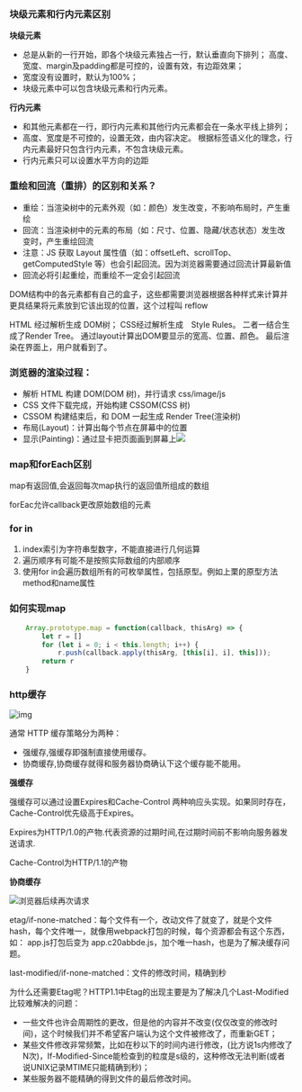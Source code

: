 ### 块级元素和行内元素区别

**块级元素**

- 总是从新的一行开始，即各个块级元素独占一行，默认垂直向下排列；
  高度、宽度、margin及padding都是可控的，设置有效，有边距效果；
- 宽度没有设置时，默认为100%；
- 块级元素中可以包含块级元素和行内元素。

**行内元素**

- 和其他元素都在一行，即行内元素和其他行内元素都会在一条水平线上排列；
- 高度、宽度是不可控的，设置无效，由内容决定。
根据标签语义化的理念，行内元素最好只包含行内元素，不包含块级元素。
- 行内元素只可以设置水平方向的边距

### 重绘和回流（重排）的区别和关系？

- 重绘：当渲染树中的元素外观（如：颜色）发生改变，不影响布局时，产生重绘
- 回流：当渲染树中的元素的布局（如：尺寸、位置、隐藏/状态状态）发生改变时，产生重绘回流
- 注意：JS 获取 Layout 属性值（如：offsetLeft、scrollTop、getComputedStyle 等）也会引起回流。因为浏览器需要通过回流计算最新值
- 回流必将引起重绘，而重绘不一定会引起回流

DOM结构中的各元素都有自己的盒子，这些都需要浏览器根据各种样式来计算并更具结果将元素放到它该出现的位置，这个过程叫 reflow

HTML 经过解析生成 DOM树； CSS经过解析生成　Style Rules。 二者一结合生成了Render Tree。 通过layout计算出DOM要显示的宽高、位置、颜色。 最后渲染在界面上，用户就看到了。

### 浏览器的渲染过程：

- 解析 HTML 构建 DOM(DOM 树)，并行请求 css/image/js
- CSS 文件下载完成，开始构建 CSSOM(CSS 树)
- CSSOM 构建结束后，和 DOM 一起生成 Render Tree(渲染树)
- 布局(Layout)：计算出每个节点在屏幕中的位置
- 显示(Painting)：通过显卡把页面画到屏幕上![](D:\download\7f9701a2827d082a104d85ac5cd5e5cc.png)

### map和forEach区别

map有返回值,会返回每次map执行的返回值所组成的数组

forEac允许callback更改原始数组的元素

### for in

1. index索引为字符串型数字，不能直接进行几何运算
2. 遍历顺序有可能不是按照实际数组的内部顺序
3. 使用for in会遍历数组所有的可枚举属性，包括原型。例如上栗的原型方法method和name属性

### 如何实现map

```javascript
	Array.prototype.map = function(callback, thisArg) => {
		let r = []
		for (let i = 0; i < this.length; i++) {
			r.push(callback.apply(thisArg, [this[i], i], this]));
		return r
	}
```

### http缓存

![img](https://upload-images.jianshu.io/upload_images/4845448-39248bf4a3b45c3e?imageMogr2/auto-orient/strip|imageView2/2/w/800/format/webp)

通常 HTTP 缓存策略分为两种：

- 强缓存,强缓存即强制直接使用缓存。
- 协商缓存,协商缓存就得和服务器协商确认下这个缓存能不能用。

**强缓存**

强缓存可以通过设置Expires和Cache-Control 两种响应头实现。如果同时存在，Cache-Control优先级高于Expires。

Expires为HTTP/1.0的产物.代表资源的过期时间,在过期时间前不影响向服务器发送请求.

Cache-Control为HTTP/1.1的产物

**协商缓存**

![浏览器后续再次请求](https://segmentfault.com/img/bVuuo2)

etag/if-none-matched：每个文件有一个，改动文件了就变了，就是个文件hash，每个文件唯一，就像用webpack打包的时候，每个资源都会有这个东西，如： app.js打包后变为 app.c20abbde.js，加个唯一hash，也是为了解决缓存问题。

last-modified/if-none-matched：文件的修改时间，精确到秒

为什么还需要Etag呢？HTTP1.1中Etag的出现主要是为了解决几个Last-Modified比较难解决的问题：

- 一些文件也许会周期性的更改，但是他的内容并不改变(仅仅改变的修改时间)，这个时候我们并不希望客户端认为这个文件被修改了，而重新GET；
- 某些文件修改非常频繁，比如在秒以下的时间内进行修改，(比方说1s内修改了N次)，If-Modified-Since能检查到的粒度是s级的，这种修改无法判断(或者说UNIX记录MTIME只能精确到秒)；
- 某些服务器不能精确的得到文件的最后修改时间。
